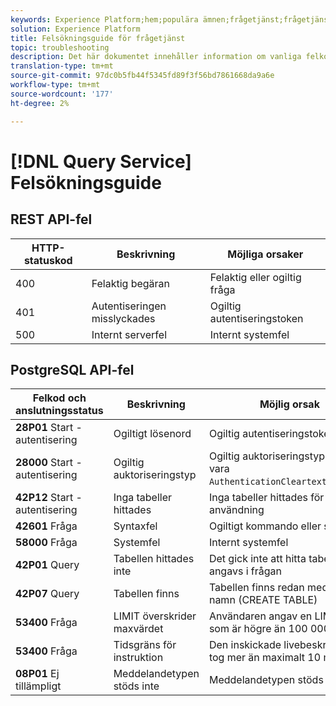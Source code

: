 ```yaml
---
keywords: Experience Platform;hem;populära ämnen;frågetjänst;frågetjänst;felsökningsguide;faq;felsökning;
solution: Experience Platform
title: Felsökningsguide för frågetjänst
topic: troubleshooting
description: Det här dokumentet innehåller information om vanliga felkoder som du stöter på och möjliga orsaker.
translation-type: tm+mt
source-git-commit: 97dc0b5fb44f5345fd89f3f56bd7861668da9a6e
workflow-type: tm+mt
source-wordcount: '177'
ht-degree: 2%

---
```



# [!DNL Query Service] Felsökningsguide

## REST API-fel

| HTTP-statuskod | Beskrivning | Möjliga orsaker |
| ---------------- | ----------- | --------------- |
| 400 | Felaktig begäran | Felaktig eller ogiltig fråga |
| 401 | Autentiseringen misslyckades | Ogiltig autentiseringstoken |
| 500 | Internt serverfel | Internt systemfel |

## PostgreSQL API-fel

| Felkod och anslutningsstatus | Beskrivning | Möjlig orsak |
| ------------------------------- | ----------- | -------------- |
| **28P01** Start - autentisering | Ogiltigt lösenord | Ogiltig autentiseringstoken |
| **28000** Start - autentisering | Ogiltig auktoriseringstyp | Ogiltig auktoriseringstyp. Måste vara `AuthenticationCleartextPassword`. |
| **42P12** Start - autentisering | Inga tabeller hittades | Inga tabeller hittades för användning |
| **42601** Fråga | Syntaxfel | Ogiltigt kommando eller syntaxfel |
| **58000** Fråga | Systemfel | Internt systemfel |
| **42P01** Query | Tabellen hittades inte | Det gick inte att hitta tabellen som angavs i frågan |
| **42P07** Query | Tabellen finns | Tabellen finns redan med samma namn (CREATE TABLE) |
| **53400** Fråga | LIMIT överskrider maxvärdet | Användaren angav en LIMIT-sats som är högre än 100 000 |
| **53400** Fråga | Tidsgräns för instruktion | Den inskickade livebeskrivningen tog mer än maximalt 10 minuter |
| **08P01** Ej tillämpligt | Meddelandetypen stöds inte | Meddelandetypen stöds inte |
